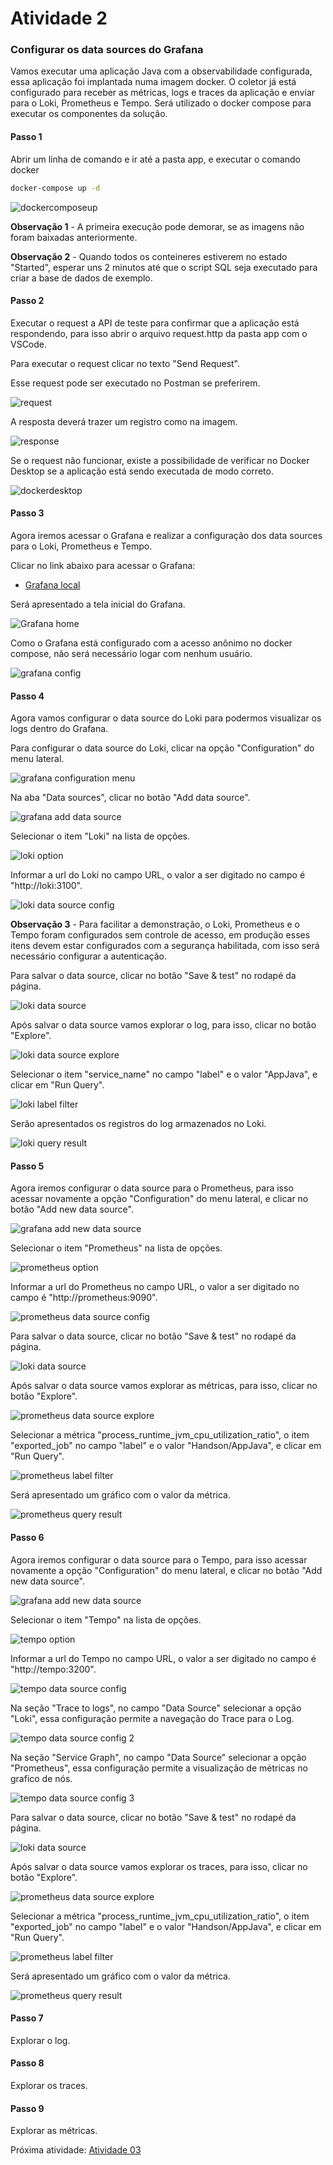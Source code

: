 # Atividade 2

### Configurar os data sources do Grafana
Vamos executar uma aplicação Java com a observabilidade configurada, essa aplicação foi implantada numa imagem docker.
O coletor já está configurado para receber as métricas, logs e traces da aplicação e enviar para o Loki, Prometheus e Tempo.
Será utilizado o docker compose para executar os componentes da solução.

#### Passo 1
Abrir um linha de comando e ir até a pasta app, e executar o comando docker

```bash
docker-compose up -d
```

![dockercomposeup](images/dockercomposeup.png)

**Observação 1** - A primeira execução pode demorar, se as imagens não foram baixadas anteriormente.

**Observação 2** - Quando todos os conteineres estiverem no estado "Started", esperar uns 2 minutos até que o script SQL seja executado para criar a base de dados de exemplo.

#### Passo 2
Executar o request a API de teste para confirmar que a aplicação está respondendo, para isso abrir o arquivo request.http da pasta app com o VSCode.

Para executar o request clicar no texto "Send Request".

Esse request pode ser executado no Postman se preferirem.

![request](images/requesthttp.png)

A resposta deverá trazer um registro como na imagem.

![response](images/requesthttpresponse.png)

Se o request não funcionar, existe a possibilidade de verificar no Docker Desktop se a aplicação está sendo executada de modo correto.

![dockerdesktop](images/dockerdesktop.png)

#### Passo 3

Agora iremos acessar o Grafana e realizar a configuração dos data sources para o Loki, Prometheus e Tempo.

Clicar no link abaixo para acessar o Grafana:

- [Grafana local](http://localhost:3000)

Será apresentado a tela inicial do Grafana.

![Grafana home](images/grafanahome.png)

Como o Grafana está configurado com a acesso anônimo no docker compose, não será necessário logar com nenhum usuário.

![grafana config](images/grafanaconfig.png)

#### Passo 4

Agora vamos configurar o data source do Loki para podermos visualizar os logs dentro do Grafana.

Para configurar o data source do Loki, clicar na opção "Configuration" do menu lateral.

![grafana configuration menu](images/grafanaconfigmenu.png)

Na aba "Data sources", clicar no botão "Add data source".

![grafana add data source](images/datasourceconfigmenu.png)

Selecionar o item "Loki" na lista de opções.

![loki option](images/lokioption.png)

Informar a url do Loki no campo URL, o valor a ser digitado no campo é "http://loki:3100".

![loki data source config](images/lokidatasourceconfig.png)

**Observação 3** - Para facilitar a demonstração, o Loki, Prometheus e o Tempo foram configurados sem controle de acesso, em produção esses itens devem estar configurados com a segurança habilitada, com isso será necessário configurar a autenticação.

Para salvar o data source, clicar no botão "Save & test" no rodapé da página.

![loki data source](images/lokidatasourcesave.png)

Após salvar o data source vamos explorar o log, para isso, clicar no botão "Explore".

![loki data source explore](images/lokidatasourceexplore.png)

Selecionar o item "service_name" no campo "label" e o valor "AppJava", e clicar em "Run Query".

![loki label filter](images/lokiexplorelabelfilter.png)

Serão apresentados os registros do log armazenados no Loki.

![loki query result](images/lokiqueryresult.png)

#### Passo 5

Agora iremos configurar o data source para o Prometheus, para isso acessar novamente a opção "Configuration" do menu lateral, e clicar no botão "Add new data source".

![grafana add new data source](images/grafanaaddnewdatasource.png)

Selecionar o item "Prometheus" na lista de opções.

![prometheus option](images/prometheusoption.png)

Informar a url do Prometheus no campo URL, o valor a ser digitado no campo é "http://prometheus:9090".

![prometheus data source config](images/prometheusdatasourceconfig.png)

Para salvar o data source, clicar no botão "Save & test" no rodapé da página.

![loki data source](images/lokidatasourcesave.png)

Após salvar o data source vamos explorar as métricas, para isso, clicar no botão "Explore".

![prometheus data source explore](images/prometheusdatasourceexplore.png)

Selecionar a métrica "process_runtime_jvm_cpu_utilization_ratio", o item "exported_job" no campo "label" e o valor "Handson/AppJava", e clicar em "Run Query".

![prometheus label filter](images/prometheusexplorelabelfilter.png)

Será apresentado um gráfico com o valor da métrica.

![prometheus query result](images/prometheusqueryresult.png)

#### Passo 6

Agora iremos configurar o data source para o Tempo, para isso acessar novamente a opção "Configuration" do menu lateral, e clicar no botão "Add new data source".

![grafana add new data source](images/grafanaaddnewdatasource.png)

Selecionar o item "Tempo" na lista de opções.

![tempo option](images/tempooption.png)

Informar a url do Tempo no campo URL, o valor a ser digitado no campo é "http://tempo:3200".

![tempo data source config](images/tempodatasourceconfig.png)

Na seção "Trace to logs", no campo "Data Source" selecionar a opção "Loki", essa configuração permite a navegação do Trace para o Log.

![tempo data source config 2](images/tempodatasourceconfig2.png)

Na seção "Service Graph", no campo "Data Source" selecionar a opção "Prometheus", essa configuração permite a visualização de métricas no grafico de nós.

![tempo data source config 3](images/tempodatasourceconfig3.png)

Para salvar o data source, clicar no botão "Save & test" no rodapé da página.

![loki data source](images/lokidatasourcesave.png)

Após salvar o data source vamos explorar os traces, para isso, clicar no botão "Explore".

![prometheus data source explore](images/prometheusdatasourceexplore.png)

Selecionar a métrica "process_runtime_jvm_cpu_utilization_ratio", o item "exported_job" no campo "label" e o valor "Handson/AppJava", e clicar em "Run Query".

![prometheus label filter](images/prometheusexplorelabelfilter.png)

Será apresentado um gráfico com o valor da métrica.

![prometheus query result](images/prometheusqueryresult.png)

#### Passo 7

Explorar o log.

#### Passo 8

Explorar os traces.

#### Passo 9

Explorar as métricas.

Próxima atividade: [Atividade 03](03-atividade.md)


